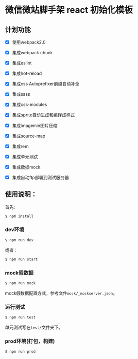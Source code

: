 # 微信微站脚手架 react 初始化模板

## 计划功能

- [x] 使用webpack2.0 
- [x] 集成webpack chunk
- [x] 集成eslint
- [x] 集成hot-reload
- [x] 集成css Autoprefixer前缀自动补全 
- [x] 集成sass
- [x] 集成css-modules
- [x] 集成sprite自动生成和编译成样式
- [x] 集成imagemin图片压缩
- [x] 集成source-map
- [x] 集成rem   
- [x] 集成单元测试
- [x] 集成数据mock
- [x] 集成自动ftp部署到测试服务器


## 使用说明：

首先:

```bash
$ npm install
```

### dev环境

```bash
$ npm run dev
```

或者：
```bash
$ npm run start
```

### mock假数据

```bash
$ npm run mock
```

mock假数据配置方式，参考文件`mock/_mockserver.json`。

### 运行测试

```bash
$ npm run test
```

单元测试写在`test/`文件夹下。

### prod环境(打包，构建)

```bash
$ npm run prod
```

